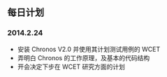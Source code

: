 ## 每日计划

### 2014.2.24

* 安装 Chronos V2.0 并使用其计划测试用例的 WCET
* 弄明白 Chronos 的工作原理，及基本的代码结构
* 开会决定下步在 WCET 研究方面的计划
